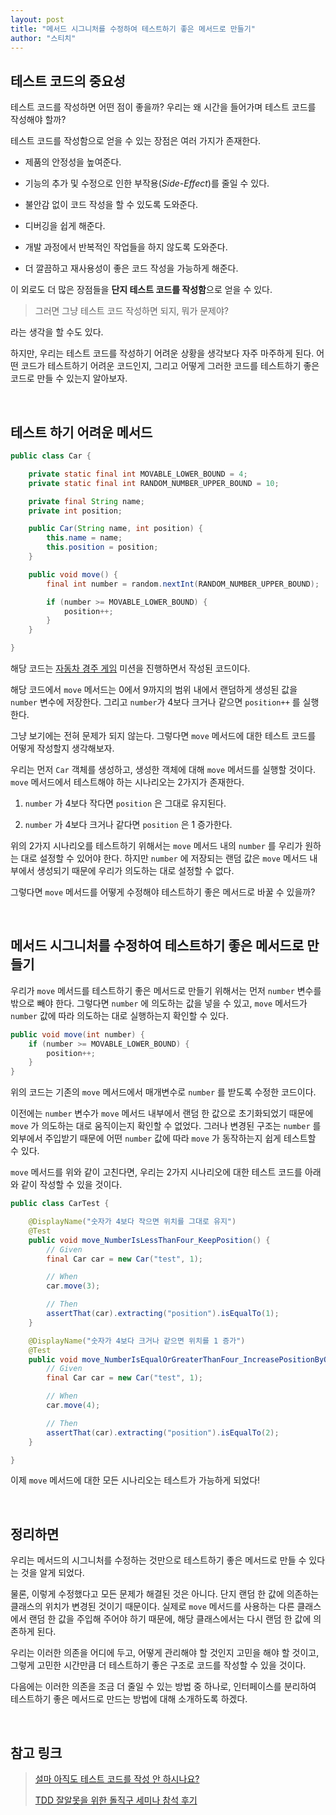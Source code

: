 ```yaml
---
layout: post
title: "메서드 시그니처를 수정하여 테스트하기 좋은 메서드로 만들기"
author: "스티치"
---
```


## 테스트 코드의 중요성

테스트 코드를 작성하면 어떤 점이 좋을까? 우리는 왜 시간을 들어가며 테스트 코드를 작성해야 할까?

테스트 코드를 작성함으로 얻을 수 있는 장점은 여러 가지가 존재한다.

- 제품의 안정성을 높여준다.

- 기능의 추가 및 수정으로 인한 부작용(_Side-Effect_)를 줄일 수 있다.

- 불안감 없이 코드 작성을 할 수 있도록 도와준다.

- 디버깅을 쉽게 해준다.

- 개발 과정에서 반복적인 작업들을 하지 않도록 도와준다.

- 더 깔끔하고 재사용성이 좋은 코드 작성을 가능하게 해준다.

이 외로도 더 많은 장점들을 **단지 테스트 코드를 작성함**으로 얻을 수 있다.

> 그러면 그냥 테스트 코드 작성하면 되지, 뭐가 문제야?

라는 생각을 할 수도 있다.

하지만, 우리는 테스트 코드를 작성하기 어려운 상황을 생각보다 자주 마주하게 된다. 어떤 코드가 테스트하기 어려운 코드인지, 그리고 어떻게 그러한 코드를 테스트하기 좋은 코드로 만들 수 있는지 알아보자.

<br />

## 테스트 하기 어려운 메서드

```java
public class Car {

    private static final int MOVABLE_LOWER_BOUND = 4;
    private static final int RANDOM_NUMBER_UPPER_BOUND = 10;

    private final String name;
    private int position;

    public Car(String name, int position) {
        this.name = name;
        this.position = position;
    }

    public void move() {
        final int number = random.nextInt(RANDOM_NUMBER_UPPER_BOUND);

        if (number >= MOVABLE_LOWER_BOUND) {
            position++;
        }
    }

}
```

해당 코드는 [자동차 경주 게임](https://github.com/woowacourse/java-racingcar) 미션을 진행하면서 작성된 코드이다.

해당 코드에서 `move` 메서드는 0에서 9까지의 범위 내에서 랜덤하게 생성된 값을 `number` 변수에 저장한다. 그리고 `number`가 4보다 크거나 같으면 `position++` 를 실행한다.

그냥 보기에는 전혀 문제가 되지 않는다. 그렇다면 `move` 메서드에 대한 테스트 코드를 어떻게 작성할지 생각해보자.

우리는 먼저 `Car` 객체를 생성하고, 생성한 객체에 대해 `move` 메서드를 실행할 것이다. `move` 메서드에서 테스트해야 하는 시나리오는 2가지가 존재한다.

1. `number` 가 4보다 작다면 `position` 은 그대로 유지된다.

2. `number` 가 4보다 크거나 같다면 `position` 은 1 증가한다.

위의 2가지 시나리오를 테스트하기 위해서는 `move` 메서드 내의 `number` 를 우리가 원하는 대로 설정할 수 있어야 한다. 하지만 `number` 에 저장되는 랜덤 값은 `move` 메서드 내부에서 생성되기 때문에 우리가 의도하는 대로 설정할 수 없다.

그렇다면 `move` 메서드를 어떻게 수정해야 테스트하기 좋은 메서드로 바꿀 수 있을까?

<br />

## 메서드 시그니처를 수정하여 테스트하기 좋은 메서드로 만들기

우리가 `move` 메서드를 테스트하기 좋은 메서드로 만들기 위해서는 먼저 `number` 변수를 밖으로 빼야 한다. 그렇다면 `number` 에 의도하는 값을 넣을 수 있고, `move` 메서드가 `number` 값에 따라 의도하는 대로 실행하는지 확인할 수 있다.

```java
public void move(int number) {
    if (number >= MOVABLE_LOWER_BOUND) {
        position++;
    }
}
```

위의 코드는 기존의 `move` 메서드에서 매개변수로 `number` 를 받도록 수정한 코드이다. 

이전에는 `number` 변수가 `move` 메서드 내부에서 랜덤 한 값으로 초기화되었기 때문에 `move` 가 의도하는 대로 움직이는지 확인할 수 없었다. 그러나 변경된 구조는 `number` 를 외부에서 주입받기 때문에 어떤 `number` 값에 따라 `move` 가 동작하는지 쉽게 테스트할 수 있다.

`move` 메서드를 위와 같이 고친다면, 우리는 2가지 시나리오에 대한 테스트 코드를 아래와 같이 작성할 수 있을 것이다.

```java
public class CarTest {

    @DisplayName("숫자가 4보다 작으면 위치를 그대로 유지")
    @Test
    public void move_NumberIsLessThanFour_KeepPosition() {
        // Given
        final Car car = new Car("test", 1);

        // When
        car.move(3);

        // Then
        assertThat(car).extracting("position").isEqualTo(1);
    }

    @DisplayName("숫자가 4보다 크거나 같으면 위치를 1 증가")
    @Test
    public void move_NumberIsEqualOrGreaterThanFour_IncreasePositionByOne() {
        // Given
        final Car car = new Car("test", 1);

        // When
        car.move(4);

        // Then
        assertThat(car).extracting("position").isEqualTo(2);
    }

}
```

이제 `move` 메서드에 대한 모든 시나리오는 테스트가 가능하게 되었다!

<br />

## 정리하면

우리는 메서드의 시그니처를 수정하는 것만으로 테스트하기 좋은 메서드로 만들 수 있다는 것을 알게 되었다. 

물론, 이렇게 수정했다고 모든 문제가 해결된 것은 아니다. 단지 랜덤 한 값에 의존하는 클래스의 위치가 변경된 것이기 때문이다. 실제로 `move` 메서드를 사용하는 다른 클래스에서 랜덤 한 값을 주입해 주어야 하기 때문에, 해당 클래스에서는 다시 랜덤 한 값에 의존하게 된다.

우리는 이러한 의존을 어디에 두고, 어떻게 관리해야 할 것인지 고민을 해야 할 것이고, 그렇게 고민한 시간만큼 더 테스트하기 좋은 구조로 코드를 작성할 수 있을 것이다.

다음에는 이러한 의존을 조금 더 줄일 수 있는 방법 중 하나로, 인터페이스를 분리하여 테스트하기 좋은 메서드로 만드는 방법에 대해 소개하도록 하겠다.

<br />

## 참고 링크

> [설마 아직도 테스트 코드를 작성 안 하시나요?](https://medium.com/@ssowonny/%EC%84%A4%EB%A7%88-%EC%95%84%EC%A7%81%EB%8F%84-%ED%85%8C%EC%8A%A4%ED%8A%B8-%EC%BD%94%EB%93%9C%EB%A5%BC-%EC%9E%91%EC%84%B1-%EC%95%88-%ED%95%98%EC%8B%9C%EB%82%98%EC%9A%94-b54ec61ef91a)
>
> [TDD 잘알못을 위한 돌직구 세미나 참석 후기](https://jojoldu.tistory.com/306)